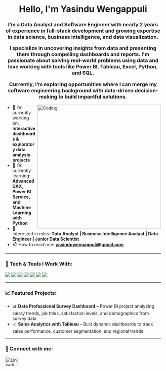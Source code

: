 <h1 align="center">Hello, I'm Yasindu Wengappuli</h1>
<h3 align="center">
I’m a Data Analyst and Software Engineer with nearly 2 years of experience in full-stack development and growing expertise in data science, business intelligence, and data visualization.

I specialize in uncovering insights from data and presenting them through compelling dashboards and reports. I'm passionate about solving real-world problems using data and love working with tools like Power BI, Tableau, Excel, Python, and SQL.

Currently, I’m exploring opportunities where I can merge my software engineering background with data-driven decision-making to build impactful solutions.
</h3>

<img align="right" alt="Coding" width="400" src="https://cdn.dribbble.com/users/1162077/screenshots/3848914/programmer.gif">

- 🔭 I’m currently working on: **Interactive dashboards & exploratory data analysis projects**
- 🌱 I’m currently learning: **Advanced DAX, Power BI Service, and Machine Learning with Python**
- 💼 Interested in roles: **Data Analyst | Business Intelligence Analyst | Data Engineer | Junior Data Scientist**
- 📫 How to reach me: **yasinduwengappuli@gmail.com**

---

<h3 align="left">🧠 Tech & Tools I Work With:</h3>
<p align="left">
  <img src="https://img.shields.io/badge/-Power%20BI-F2C811?style=for-the-badge&logo=powerbi&logoColor=black" />
  <img src="https://img.shields.io/badge/-Tableau-E97627?style=for-the-badge&logo=tableau&logoColor=white" />
  <img src="https://img.shields.io/badge/-Python-3776AB?style=for-the-badge&logo=python&logoColor=white" />
  <img src="https://img.shields.io/badge/-SQL-4479A1?style=for-the-badge&logo=postgresql&logoColor=white" />
  <img src="https://img.shields.io/badge/-Excel-217346?style=for-the-badge&logo=microsoft-excel&logoColor=white" />
  <img src="https://img.shields.io/badge/-C Sharp-239120?style=for-the-badge&logo=csharp&logoColor=white" />
  <img src="https://img.shields.io/badge/-ASP.NET Core-512BD4?style=for-the-badge&logo=dotnet&logoColor=white" />
</p>

---

<h3 align="left">📈 Featured Projects:</h3>

- 📊 **Data Professional Survey Dashboard** – Power BI project analyzing salary trends, job titles, satisfaction levels, and demographics from survey data  
- 📈 **Sales Analytics with Tableau** – Built dynamic dashboards to track sales performance, customer segmentation, and regional trends  

---

<h3 align="left">🤝 Connect with me:</h3>
<p align="left">
<a href="https://www.linkedin.com/in/yasinduw/" target="blank">
  <img align="center" src="https://raw.githubusercontent.com/rahuldkjain/github-profile-readme-generator/master/src/images/icons/Social/linked-in-alt.svg" alt="LinkedIn" height="30" width="40" />
</a>
</p>
